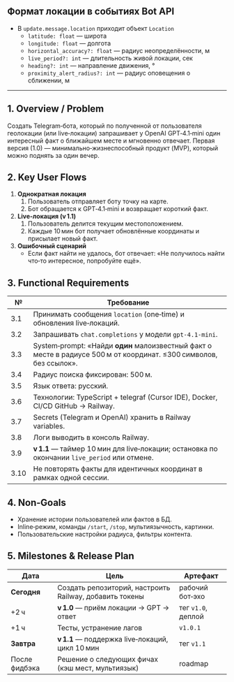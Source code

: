 ## Формат локации в событиях Bot API

- В `update.message.location` приходит объект `Location`  
  - `latitude: float` — широта  
  - `longitude: float` — долгота  
  - `horizontal_accuracy?: float` — радиус неопределённости, м  
  - `live_period?: int` — длительность живой локации, сек  
  - `heading?: int` — направление движения, °  
  - `proximity_alert_radius?: int` — радиус оповещения о сближении, м  

---

## 1. Overview / Problem
Создать Telegram‑бота, который по полученной от пользователя геолокации (или live‑локации) запрашивает у OpenAI GPT‑4.1‑mini один интересный факт о ближайшем месте и мгновенно отвечает. Первая версия (1.0) — минимально‑жизнеспособный продукт (MVP), который можно поднять за один вечер.

## 2. Key User Flows
1. **Однократная локация**  
   1. Пользователь отправляет боту точку на карте.  
   2. Бот обращается к GPT‑4.1‑mini и возвращает короткий факт.  
2. **Live‑локация (v 1.1)**  
   1. Пользователь делится текущим местоположением.  
   2. Каждые 10 мин бот получает обновлённые координаты и присылает новый факт.  
3. **Ошибочный сценарий**  
   - Если факт найти не удалось, бот отвечает: «Не получилось найти что‑то интересное, попробуйте ещё».

## 3. Functional Requirements
| № | Требование |
|---|------------|
| 3.1 | Принимать сообщения `location` (one‑time) и обновления live‑локаций. |
| 3.2 | Запрашивать `chat.completions` у модели `gpt-4.1-mini`. |
| 3.3 | System‑prompt: «Найди **один** малоизвестный факт о месте в радиусе 500 м от координат. ≤300 символов, без ссылок». |
| 3.4 | Радиус поиска фиксирован: 500 м. |
| 3.5 | Язык ответа: русский. |
| 3.6 | Технологии: TypeScript + telegraf (Cursor IDE), Docker, CI/CD GitHub → Railway. |
| 3.7 | Secrets (Telegram и OpenAI) хранить в Railway variables. |
| 3.8 | Логи выводить в консоль Railway. |
| 3.9 | **v 1.1** — таймер 10 мин для live‑локации; остановка по окончании `live_period` или отмене. |
| 3.10 | Не повторять факты для идентичных координат в рамках одной сессии. |

## 4. Non‑Goals
- Хранение истории пользователей или фактов в БД.  
- Inline‑режим, команды `/start`, `/stop`, мультиязычность, картинки.  
- Пользовательские настройки радиуса, фильтры контента.

## 5. Milestones & Release Plan
| Дата | Цель | Артефакт |
|------|------|----------|
| **Сегодня** | Создать репозиторий, настроить Railway, добавить токены | рабочий бот‑эхо |
| +2 ч | **v 1.0** — приём локации → GPT → ответ | тег `v1.0`, деплой |
| +1 ч | Тесты, устранение лагов | `v1.0.1` |
| **Завтра** | **v 1.1** — поддержка live‑локаций, цикл 10 мин | тег `v1.1` |
| После фидбэка | Решение о следующих фичах (кэш мест, мультиязык) | roadmap |

